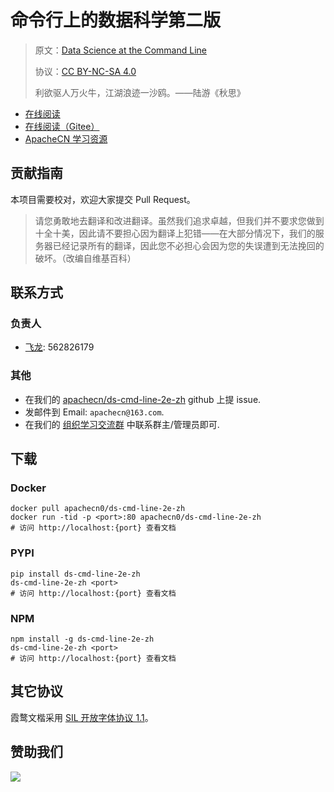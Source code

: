 <!--
    需要填充的占位符：
    
    README.md
    
        命令行上的数据科学第二版：文档中文名
        Data Science at the Command Line：文档英文名
        https://datascienceatthecommandline.com/2e/：文档原始链接
        dscl：域名前缀
        飞龙：负责人名称
        wizardforcel：负责人 Github 用户名
        562826179：负责人 QQ
        ds-cmd-line-2e-zh：ApacheCN 的 Github 仓库名称
        ds-cmd-line-2e-zh：DockerHub 仓库名称
        ds-cmd-line-2e-zh：PYPI 包名称
        ds-cmd-line-2e-zh：NPM 包名称
    
    CNAME
    
        dscl：域名前缀

    index.html
    
        命令行上的数据科学第二版：文档中文名
        #e51837：显示颜色
        ds-cmd-line-2e-zh：ApacheCN 的 Github 仓库名称

    asset/docsify-apachecn-footer.js
    
        ds-cmd-line-2e-zh：ApacheCN 的 Github 仓库名称
-->

# 命令行上的数据科学第二版

> 原文：[Data Science at the Command Line](https://datascienceatthecommandline.com/2e/)
> 
> 协议：[CC BY-NC-SA 4.0](http://creativecommons.org/licenses/by-nc-sa/4.0/)
> 
> 利欲驱人万火牛，江湖浪迹一沙鸥。——陆游《秋思》

* [在线阅读](https://dscl.apachecn.org)
* [在线阅读（Gitee）](https://apachecn.gitee.io/doc-template/)
* [ApacheCN 学习资源](http://docs.apachecn.org/)

## 贡献指南

本项目需要校对，欢迎大家提交 Pull Request。

> 请您勇敢地去翻译和改进翻译。虽然我们追求卓越，但我们并不要求您做到十全十美，因此请不要担心因为翻译上犯错——在大部分情况下，我们的服务器已经记录所有的翻译，因此您不必担心会因为您的失误遭到无法挽回的破坏。（改编自维基百科）

## 联系方式

### 负责人

* [飞龙](https://github.com/wizardforcel): 562826179

### 其他

*   在我们的 [apachecn/ds-cmd-line-2e-zh](https://github.com/apachecn/ds-cmd-line-2e-zh) github 上提 issue.
*   发邮件到 Email: `apachecn@163.com`.
*   在我们的 [组织学习交流群](https://www.apachecn.org/#/docs/join) 中联系群主/管理员即可.

## 下载

### Docker

```
docker pull apachecn0/ds-cmd-line-2e-zh
docker run -tid -p <port>:80 apachecn0/ds-cmd-line-2e-zh
# 访问 http://localhost:{port} 查看文档
```

### PYPI

```
pip install ds-cmd-line-2e-zh
ds-cmd-line-2e-zh <port>
# 访问 http://localhost:{port} 查看文档
```

### NPM

```
npm install -g ds-cmd-line-2e-zh
ds-cmd-line-2e-zh <port>
# 访问 http://localhost:{port} 查看文档
```

## 其它协议

霞鹜文楷采用 [SIL 开放字体协议 1.1](https://github.com/lxgw/LxgwWenKai/blob/main/SIL_Open_Font_License_1.1.txt)。

## 赞助我们

![](http://data.apachecn.org/img/about/donate.jpg)
